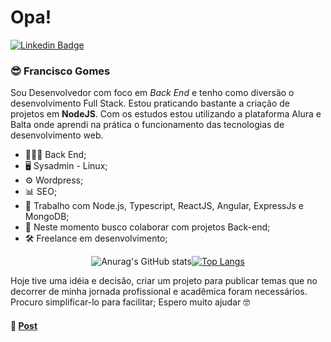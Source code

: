 # Opa!

[![Linkedin Badge](https://img.shields.io/badge/-Francisco%20Gomes-6633cc?style=flat-square&logo=Linkedin&logoColor=white&link=https://www.linkedin.com/in/franciscosgomes)](https://www.linkedin.com/in/franciscosgomes) 

### 😎 Francisco Gomes
Sou Desenvolvedor com foco em *Back End* e tenho como diversão o desenvolvimento Full Stack. Estou praticando bastante a criação de projetos em **NodeJS**. Com os estudos estou utilizando a plataforma Alura e Balta onde aprendi na prática o funcionamento das tecnologias de desenvolvimento web.

- 👨🏻‍💻 Back End;
- 🖥 Sysadmin - Linux;
- ⚙ Wordpress;
- 📊 SEO;
- 📰 Trabalho com  Node.js, Typescript, ReactJS, Angular, ExpressJs e MongoDB;
- 📡 Neste momento busco colaborar com projetos Back-end;
- 🛠 Freelance em desenvolvimento;

<div align="center"> 

![Anurag's GitHub stats](https://github-readme-stats.vercel.app/api?username=sxico&show_icons=true&theme=dracula)[![Top Langs](https://github-readme-stats.vercel.app/api/top-langs/?username=sxico&layout=compact&bg_color=30,0d0d0d,191919&text_color=fff&title_color=DD6387)](https://github.com/anuraghazra/github-readme-stats)

</div>

Hoje tive uma idéia e decisão, criar um projeto para publicar temas que no decorrer de minha jornada profissional e acadêmica foram necessários. Procuro simplificar-lo para facilitar; Espero muito ajudar 🤓



####  📔 [Post](https://github.com/sxico/Artigos)


